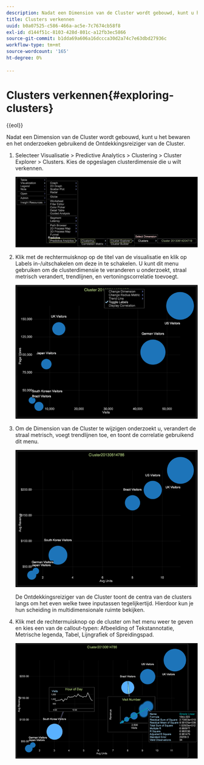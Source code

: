 ```yaml
---
description: Nadat een Dimension van de Cluster wordt gebouwd, kunt u het bewaren en het onderzoeken gebruikend de Ontdekkingsreiziger van de Cluster.
title: Clusters verkennen
uuid: b0a07525-c586-466a-ac5e-7c7674cb58f8
exl-id: d144f51c-8103-428d-801c-a12fb3ec5866
source-git-commit: b1dda69a606a16dccca30d2a74c7e63dbd27936c
workflow-type: tm+mt
source-wordcount: '165'
ht-degree: 0%

---
```


# Clusters verkennen{#exploring-clusters}

{{eol}}

Nadat een Dimension van de Cluster wordt gebouwd, kunt u het bewaren en het onderzoeken gebruikend de Ontdekkingsreiziger van de Cluster.

1. Selecteer Visualisatie > Predictive Analytics > Clustering > Cluster Explorer > Clusters. Kies de opgeslagen clusterdimensie die u wilt verkennen.

   ![](assets/explore_clusters_1.png)

1. Klik met de rechtermuisknop op de titel van de visualisatie en klik op Labels in-/uitschakelen om deze in te schakelen. U kunt dit menu gebruiken om de clusterdimensie te veranderen u onderzoekt, straal metrisch verandert, trendlijnen, en vertoningscorrelatie toevoegt.

   ![](assets/explore_clusters_2.png)

1. Om de Dimension van de Cluster te wijzigen onderzoekt u, verandert de straal metrisch, voegt trendlijnen toe, en toont de correlatie gebruikend dit menu.

   ![](assets/explore_clusters_3.png)

   De Ontdekkingsreiziger van de Cluster toont de centra van de clusters langs om het even welke twee inputassen tegelijkertijd. Hierdoor kun je hun scheiding in multidimensionale ruimte bekijken.

1. Klik met de rechtermuisknop op de cluster om het menu weer te geven en kies een van de callout-typen: Afbeelding of Tekstannotatie, Metrische legenda, Tabel, Lijngrafiek of Spreidingspad.

   ![](assets/explore_clusters_4.png)
